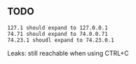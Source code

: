 ## TODO
	127.1 should expand to 127.0.0.1
	74.71 should expand to 74.0.0.71
	74.23.1 shoudl expand to 74.23.0.1
	
Leaks:
	still reachable when using CTRL+C